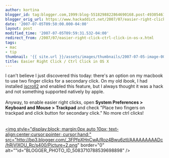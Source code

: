 ```yaml
---
author: kortina
blogger_id: tag:blogger.com,1999:blog-5518298822864690168.post-4930546106813819373
blogger_orig_url: https://www.hackaddict.net/2007/07/easier-right-click-ctrl-click-in-os-x.html
date: '2007-07-05T09:50:00.000-04:00'
layout: post
modified_time: '2007-07-05T09:59:31.532-04:00'
redirect_from: /2007/07/easier-right-click-ctrl-click-in-os-x.html
tags:
- mac
- tip
thumbnail: '{{ site.url }}/assets/images/thumbnails/2007-07-05-image-0000.png'
title: Easier Right Click / Ctrl Click in OS X
---
```


I can't believe I just discovered this today: there's an option on my macbook to use two finger clicks for a secondary click.  On my old ibook, I had installed <a href="http://iscroll2.sourceforge.net/">iscroll2</a> and enabled this feature, but I always thought it was a hack and not something supported natively by apple.<br /><br />Anyway, to enable easier right clicks, open <b>System Preferences > Keyboard and Mouse > Trackpad</b> and check "Place two fingers on trackpad and click button for secondary click." No more ctrl clicks!<br /><br /><br /><a onblur="try {parent.deselectBloggerImageGracefully();} catch(e) {}" href="http://bp3.blogger.com/_3FPfpXHnCwA/Roz4Bwu6ztI/AAAAAAAAADc/hRjVlXOU_Rc/s1600-h/Picture+2.png"><img style="display:block; margin:0px auto 10px; text-align:center;cursor:pointer; cursor:hand;" src="http://bp3.blogger.com/_3FPfpXHnCwA/Roz4Bwu6ztI/AAAAAAAAADc/hRjVlXOU_Rc/s400/Picture+2.png" border="0" alt=""id="BLOGGER_PHOTO_ID_5083710788539698898" /></a>